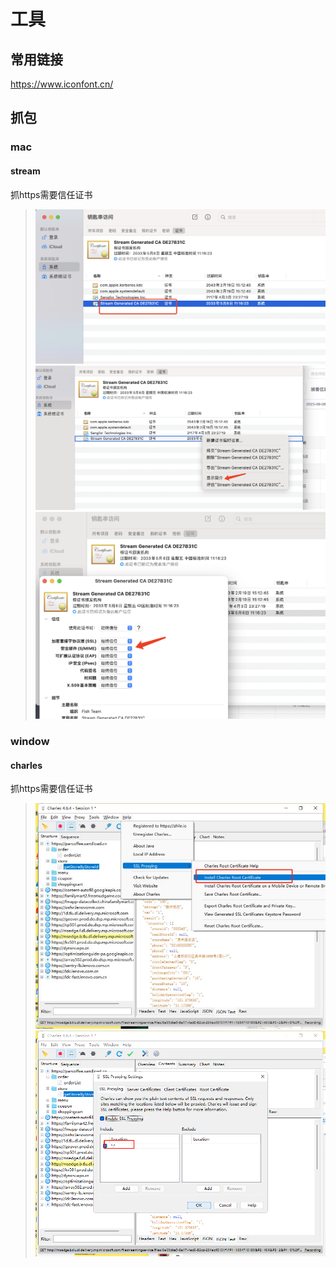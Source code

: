 
# 工具
## 常用链接
<https://www.iconfont.cn/>

## 抓包
### mac
#### stream
抓https需要信任证书
> ![img](工具.assets/image1.png)
> ![img](工具.assets/image2.png)
> ![img](工具.assets/image3.png)

### window
#### charles
抓https需要信任证书
> ![img](工具.assets/image5.png)
> ![img](工具.assets/image4.png)

